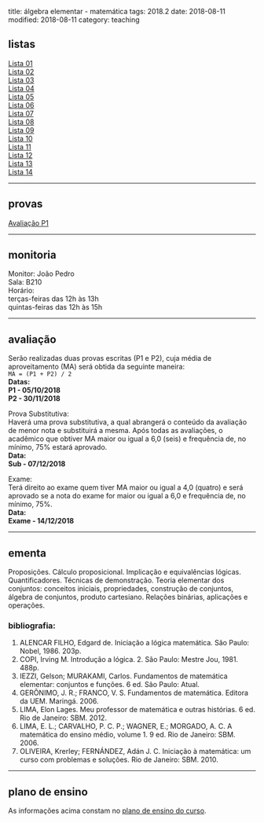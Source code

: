 title: álgebra elementar - matemática
tags: 2018.2
date: 2018-08-11
modified: 2018-08-11
category: teaching

## <a id="exercices"></a>listas
[Lista 01]({filename}/listas/algebra-elementar-01.pdf)  
[Lista 02]({filename}/listas/algebra-elementar-02.pdf)  
[Lista 03]({filename}/listas/algebra-elementar-03.pdf)  
[Lista 04]({filename}/listas/algebra-elementar-04.pdf)  
[Lista 05]({filename}/listas/algebra-elementar-05.pdf)  
[Lista 06]({filename}/listas/algebra-elementar-06.pdf)  
[Lista 07]({filename}/listas/algebra-elementar-07.pdf)  
[Lista 08]({filename}/listas/algebra-elementar-08.pdf)  
[Lista 09]({filename}/listas/algebra-elementar-09.pdf)  
[Lista 10]({filename}/listas/algebra-elementar-10.pdf)  
[Lista 11]({filename}/listas/algebra-elementar-11.pdf)  
[Lista 12]({filename}/listas/algebra-elementar-12.pdf)  
[Lista 13]({filename}/listas/algebra-elementar-13.pdf)  
[Lista 14]({filename}/listas/algebra-elementar-14.pdf)

---

## <a id="tests"></a>provas
[Avaliação P1]({filename}/provas/2018-2-algebra_elementar-matematica-p1.pdf)

---

## <a id="monitoria"></a>monitoria
Monitor: João Pedro  
Sala: B210  
Horário:  
terças-feiras das 12h às 13h  
quintas-feiras das 12h às 15h  

---

## <a id="exams"></a>avaliação
Serão realizadas duas provas escritas (P1 e P2), cuja média de
aproveitamento (MA) será obtida da seguinte maneira:  
`MA = (P1 + P2) / 2`  
**Datas:  
P1 - 05/10/2018  
P2 - 30/11/2018**

Prova Substitutiva:  
Haverá uma prova substitutiva, a qual abrangerá o conteúdo da avaliação de
menor nota e substituirá a mesma. Após todas as avaliações, o acadêmico que
obtiver MA maior ou igual a 6,0 (seis) e frequência de, no mínimo, 75% estará
aprovado.  
**Data:  
Sub - 07/12/2018**

Exame:  
Terá direito ao exame quem tiver MA maior ou igual a 4,0 (quatro) e será
aprovado se a nota do exame for maior ou igual a 6,0 e frequência de, no
mínimo, 75%.  
**Data:  
Exame - 14/12/2018**

---

## <a id="silabus"></a>ementa
Proposições. Cálculo proposicional. Implicação e equivalências lógicas.
Quantificadores. Técnicas de demonstração. Teoria elementar dos conjuntos:
conceitos iniciais, propriedades, construção de conjuntos, álgebra de
conjuntos, produto cartesiano. Relações binárias, aplicações e operações.

### bibliografia:  
1. ALENCAR FILHO, Edgard de. Iniciação a lógica matemática. São Paulo: Nobel, 1986. 203p.
2. COPI, Irving M. Introdução a lógica. 2. São Paulo: Mestre Jou, 1981. 488p.
3. IEZZI, Gelson; MURAKAMI, Carlos. Fundamentos de matemática elementar:
   conjuntos e funções. 6 ed. São Paulo: Atual.
4. GERÔNIMO, J. R.; FRANCO, V. S. Fundamentos de matemática. Editora da UEM.
   Maringá. 2006.
5. LIMA, Elon Lages. Meu professor de matemática e outras histórias. 6 ed. Rio
   de Janeiro: SBM. 2012.
6. LIMA, E. L.; CARVALHO, P. C. P.; WAGNER, E.; MORGADO, A. C. A
   matemática do ensino médio, volume 1. 9 ed. Rio de Janeiro: SBM. 2006.
7. OLIVEIRA, Krerley; FERNÁNDEZ, Adán J. C. Iniciação à matemática: um curso
   com problemas e soluções. Rio de Janeiro: SBM. 2010.

---

## plano de ensino
As informações acima constam no [plano de ensino do
curso]({filename}/planos/2018-2-algebra_elementar-matematica.pdf).
